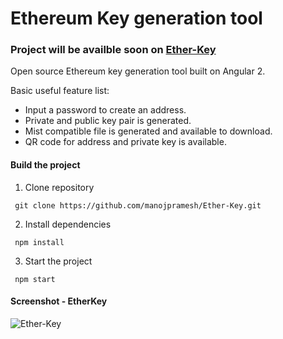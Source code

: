 # Ethereum Key generation tool

### Project will be availble soon on [Ether-Key](http://manojpr.com/Ether-Key/)

Open source Ethereum key generation tool built on Angular 2.

Basic useful feature list:

 * Input a password to create an address.
 * Private and public key pair is generated.
 * Mist compatible file is generated and available to download.
 * QR code for address and private key is available.

#### Build the project

1. Clone repository
```
 git clone https://github.com/manojpramesh/Ether-Key.git
```

2. Install dependencies
```
 npm install
```

3. Start the project
```
 npm start
```

#### Screenshot - EtherKey

![Ether-Key](https://raw.githubusercontent.com/manojpramesh/Ether-Key/master/screenshot.JPG "Final output")